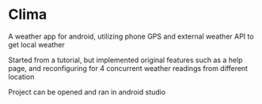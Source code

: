 # Clima
A weather app for android, utilizing phone GPS and external weather API to get local weather


Started from a tutorial, but implemented original features such as a help page, and reconfiguring for 4 concurrent weather readings from different location

Project can be opened and ran in android studio
